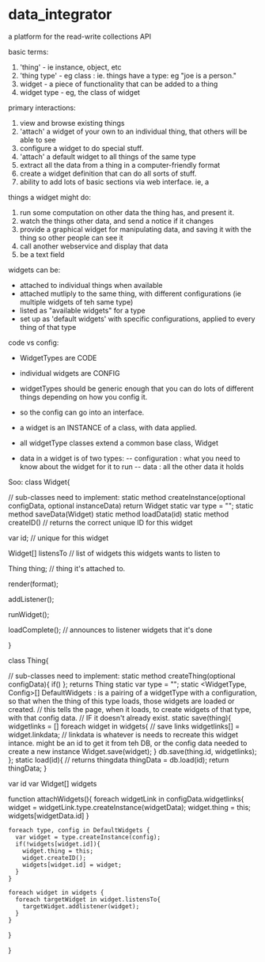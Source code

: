 data_integrator
===============

a platform for the read-write collections API

basic terms:
1. 'thing' - ie instance, object, etc
2. 'thing type' - eg class : ie. things have a type: eg "joe is a person."
3. widget - a piece of functionality that can be added to a thing
4. widget type - eg, the class of widget

primary interactions:
1. view and browse existing things
2. 'attach' a widget of your own to an individual thing, that others will be able to see
3. configure a widget to do special stuff.
3. 'attach' a default widget to all things of the same type
3. extract all the data from a thing in a computer-friendly format
4. create a widget definition that can do all sorts of stuff.
5. ability to add lots of basic sections via web interface. ie, a

things a widget might do:
1. run some computation on other data the thing has, and present it.
2. watch the things other data, and send a notice if it changes
3. provide a graphical widget for manipulating data, and saving it with the thing so other people can see it
4. call another webservice and display that data
5. be a text field

widgets can be:
- attached to individual things when available
- attached mutliply to the same thing, with different configurations (ie multiple widgets of teh same type)
- listed as "available widgets" for a type
- set up as 'default widgets' with specific configurations, applied to every thing of that type



code vs config:
- WidgetTypes are CODE
- individual widgets are CONFIG
- widgetTypes should be generic enough that you can do lots of different things depending on how you config it.
- so the config can go into an interface.

- a widget is an INSTANCE of a class, with data applied.
- all widgetType classes extend a common base class, Widget

- data in a widget is of two types:
-- configuration : what you need to know about the widget for it to run
-- data : all the other data it holds



Soo:
class Widget{

  // sub-classes need to implement:
  static method createInstance(optional configData, optional instanceData) return Widget
  static var type = "";
  static method saveData(Widget)
  static method loadData(id)
  static method createID() // returns the correct unique ID for this widget



  var id; // unique for this widget


  Widget[] listensTo // list of widgets this widgets wants to listen to

  Thing thing; // thing it's attached to.

  render(format);

  addListener();

  runWidget();

  loadComplete(); // announces to listener widgets that it's done

}

class Thing{

  // sub-classes need to implement:
  static method createThing(optional configData){
    if()
    }; returns Thing
  static var type = "";
  static <WidgetType, Config>[] DefaultWidgets : is a pairing of a widgetType with a configuration, so that when the thing of this type loads, those widgets are loaded or created.
  // this tells the page, when it loads, to create widgets of that type, with that config data.
  // IF it doesn't already exist.
  static save(thing){
    widgetlinks = []
    foreach widget in widgets{
      // save links
      widgetlinks[] = widget.linkdata; // linkdata is whatever is needs to recreate this widget intance. might be an id to get it from teh DB, or the config data needed to create a new instance
      Widget.save(widget);
    }
    db.save(thing.id, widgetlinks);
  };
  static load(id){ // returns thingdata
    thingData = db.load(id);
    return thingData;
  }


  var id
  var Widget[] widgets


  function attachWidgets(){
    foreach widgetLink in configData.widgetlinks{
      widget = widgetLink.type.createInstance(widgetData);
      widget.thing = this;
      widgets[widgetData.id]
    }


    foreach type, config in DefaultWidgets {
      var widget = type.createInstance(config);
      if(!widgets[widget.id]){
        widget.thing = this;
        widget.createID();
        widgets[widget.id] = widget;
      }
    }

    foreach widget in widgets {
      foreach targetWidget in widget.listensTo{
        targetWidget.addlistener(widget);
      }
    }

  }




}

